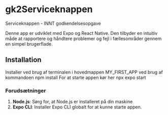# gk2Serviceknappen
Serviceknappen - INNT godkendelsesopgave

Denne app er udviklet med Expo og React Native. Den tilbyder en intuitiv måde at rapportere og håndtere problemer og fejl i fællesområder gennem en simpel brugerflade.

## Installation
Installer ved brug af terminalen i hovedmappen MY_FIRST_APP ved brug af kommandoen npm install 
For at starte appen kør her npx expo start

### Forudsætninger

1. **Node.js**: Sørg for, at Node.js er installeret på din maskine
2. **Expo CLI**: Installer Expo CLI globalt for at kunne starte appen.
